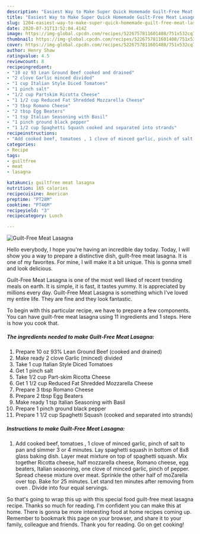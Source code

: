 ```yaml
---
description: "Easiest Way to Make Super Quick Homemade Guilt-Free Meat Lasagna"
title: "Easiest Way to Make Super Quick Homemade Guilt-Free Meat Lasagna"
slug: 1204-easiest-way-to-make-super-quick-homemade-guilt-free-meat-lasagna
date: 2020-07-31T13:52:04.414Z
image: https://img-global.cpcdn.com/recipes/5226757811601408/751x532cq70/guilt-free-meat-lasagna-recipe-main-photo.jpg
thumbnail: https://img-global.cpcdn.com/recipes/5226757811601408/751x532cq70/guilt-free-meat-lasagna-recipe-main-photo.jpg
cover: https://img-global.cpcdn.com/recipes/5226757811601408/751x532cq70/guilt-free-meat-lasagna-recipe-main-photo.jpg
author: Henry Shaw
ratingvalue: 4.5
reviewcount: 8
recipeingredient:
- "10 oz 93 Lean Ground Beef cooked and drained"
- "2 clove Garlic minced divided"
- "1 cup Italian Style Diced Tomatoes"
- "1 pinch salt"
- "1/2 cup Partskim Ricotta Cheese"
- "1 1/2 cup Reduced Fat Shredded Mozzarella Cheese"
- "3 tbsp Romano Cheese"
- "2 tbsp Egg Beaters"
- "1 tsp Italian Seasoning with Basil"
- "1 pinch ground black pepper"
- "1 1/2 cup Spaghetti Squash cooked and separated into strands"
recipeinstructions:
- "Add cooked beef, tomatoes , 1 clove of minced garlic, pinch of salt to pan and simmer 3 or 4 minutes. Lay spaghetti squash in bottom of 8x8 glass baking dish.  Layer meat mixture on top of spaghetti squash. Mix together Ricotta cheese, half mozzarella cheese, Romano cheese, egg beaters, Italian seasoning, one clove of minced garlic, pinch of pepper.  Spread cheese mixture over meat. Sprinkle the other half of moZarella over top. Bake for 25 minutes. Let stand ten minutes after removing from oven . Divide into four equal servings."
categories:
- Recipe
tags:
- guiltfree
- meat
- lasagna

katakunci: guiltfree meat lasagna 
nutrition: 165 calories
recipecuisine: American
preptime: "PT28M"
cooktime: "PT46M"
recipeyield: "3"
recipecategory: Lunch

---
```



![Guilt-Free Meat Lasagna](https://img-global.cpcdn.com/recipes/5226757811601408/751x532cq70/guilt-free-meat-lasagna-recipe-main-photo.jpg)

Hello everybody, I hope you're having an incredible day today. Today, I will show you a way to prepare a distinctive dish, guilt-free meat lasagna. It is one of my favorites. For mine, I will make it a bit unique. This is gonna smell and look delicious.



Guilt-Free Meat Lasagna is one of the most well liked of recent trending meals on earth. It is simple, it is fast, it tastes yummy. It is appreciated by millions every day. Guilt-Free Meat Lasagna is something which I've loved my entire life. They are fine and they look fantastic.


To begin with this particular recipe, we have to prepare a few components. You can have guilt-free meat lasagna using 11 ingredients and 1 steps. Here is how you cook that.

<!--inarticleads1-->

##### The ingredients needed to make Guilt-Free Meat Lasagna:

1. Prepare 10 oz 93% Lean Ground Beef (cooked and drained)
1. Make ready 2 clove Garlic (minced) divided
1. Take 1 cup Italian Style Diced Tomatoes
1. Get 1 pinch salt
1. Take 1/2 cup Part-skim Ricotta Cheese
1. Get 1 1/2 cup Reduced Fat Shredded Mozzarella Cheese
1. Prepare 3 tbsp Romano Cheese
1. Prepare 2 tbsp Egg Beaters
1. Make ready 1 tsp Italian Seasoning with Basil
1. Prepare 1 pinch ground black pepper
1. Prepare 1 1/2 cup Spaghetti Squash (cooked and separated into strands)




<!--inarticleads2-->

##### Instructions to make Guilt-Free Meat Lasagna:

1. Add cooked beef, tomatoes , 1 clove of minced garlic, pinch of salt to pan and simmer 3 or 4 minutes. Lay spaghetti squash in bottom of 8x8 glass baking dish.  Layer meat mixture on top of spaghetti squash. Mix together Ricotta cheese, half mozzarella cheese, Romano cheese, egg beaters, Italian seasoning, one clove of minced garlic, pinch of pepper.  Spread cheese mixture over meat. Sprinkle the other half of moZarella over top. Bake for 25 minutes. Let stand ten minutes after removing from oven . Divide into four equal servings.




So that's going to wrap this up with this special food guilt-free meat lasagna recipe. Thanks so much for reading. I'm confident you can make this at home. There is gonna be more interesting food at home recipes coming up. Remember to bookmark this page on your browser, and share it to your family, colleague and friends. Thank you for reading. Go on get cooking!
